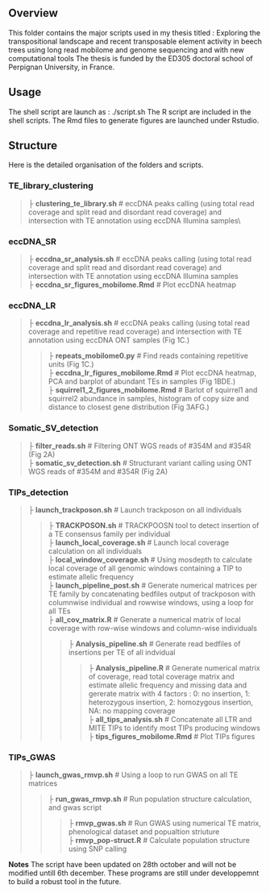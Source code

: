 ## Overview
This folder contains the major scripts used in my thesis titled : 
Exploring the transpositional landscape and recent transposable element activity in beech trees using long read mobilome and genome sequencing  and with new computational tools
The thesis is funded by the ED305 doctoral school of Perpignan University, in France.

## Usage
The shell script are launch as : ./script.sh
The R script are included in the shell scripts.
The Rmd files to generate figures are launched under Rstudio. 


## Structure
Here is the detailed organisation of the folders and scripts. 

### TE_library_clustering
> ├ **clustering_te_library.sh**     # eccDNA peaks calling (using total read coverage and split read and disordant read coverage) and intersection with TE annotation using eccDNA Illumina samples\


### eccDNA_SR
> ├ **eccdna_sr_analysis.sh**     # eccDNA peaks calling (using total read coverage and split read and disordant read coverage) and intersection with TE annotation using eccDNA Illumina samples\
> ├ **eccdna_sr_figures_mobilome.Rmd**    # Plot eccDNA heatmap


### eccDNA_LR
> ├ **eccdna_lr_analysis.sh**     # eccDNA peaks calling (using total read coverage and repetitive read coverage) and intersection with TE annotation using eccDNA ONT samples (Fig 1C.)
> > ├ **repeats_mobilome0.py**    # Find reads containing repetitive units (Fig 1C.)\
> ├ **eccdna_lr_figures_mobilome.Rmd**    # Plot eccDNA heatmap, PCA and barplot of abundant TEs in samples (Fig 1BDE.)\
> ├ **squirrel1_2_figures_mobilome.Rmd**    # Barlot of squirrel1 and squirrel2 abundance in samples, histogram of copy size and distance to closest gene distribution (Fig 3AFG.)


### Somatic_SV_detection
> ├ **filter_reads.sh**     # Filtering ONT WGS reads of #354M and #354R (Fig 2A)\
> ├ **somatic_sv_detection.sh**   # Structurant variant calling using ONT WGS reads of #354M and #354R (Fig 2A)


### TIPs_detection
> ├ **launch_trackposon.sh**     # Launch trackposon on all individuals
> > ├ **TRACKPOSON.sh**    # TRACKPOOSN tool to detect insertion of a TE consensus family per individual\
> ├ **launch_local_coverage.sh**     # Launch local coverage calculation on all individuals\
> > ├ **local_window_coverage.sh**    # Using mosdepth to calculate local coverage of all genomic windows containing a TIP to estimate allelic frequency\
> ├ **launch_pipeline_post.sh**     # Generate numerical matrices per TE family by concatenating bedfiles output of trackposon with columnwise individual and rowwise windows, using a loop for all TEs\
> > ├ **all_cov_matrix.R**    # Generate a numerical matrix of local coverage with row-wise windows and column-wise individuals
> > > ├ **Analysis_pipeline.sh**     # Generate read bedfiles of insertions per TE of all indvidual
> > > > ├ **Analysis_pipeline.R**    # Generate numerical matrix of coverage, read total coverage matrix and estimate allelic frequency and missing data and gererate matrix with 4 factors : 0: no insertion, 1: heterozygous insertion, 2: homozygous insertion, NA: no mapping coverage\
> ├ **all_tips_analysis.sh**    # Concatenate all LTR and MITE TIPs to identify most TIPs producing windows\
> ├ **tips_figures_mobilome.Rmd** # Plot TIPs figures


### TIPs_GWAS
> ├ **launch_gwas_rmvp.sh**    # Using a loop to run GWAS on all TE matrices
> > ├ **run_gwas_rmvp.sh**    # Run population structure calculation, and gwas script
> > > ├ **rmvp_gwas.sh**    # Run GWAS using numerical TE matrix, phenological dataset and popualtion striuture\
> > > ├ **rmvp_pop-struct.R**    # Calculate population structure using SNP calling

**Notes**
The script have been updated on 28th october and will not be modified untill 6th december. 
These programs are still under developpemnt to build a robust tool in the future.
